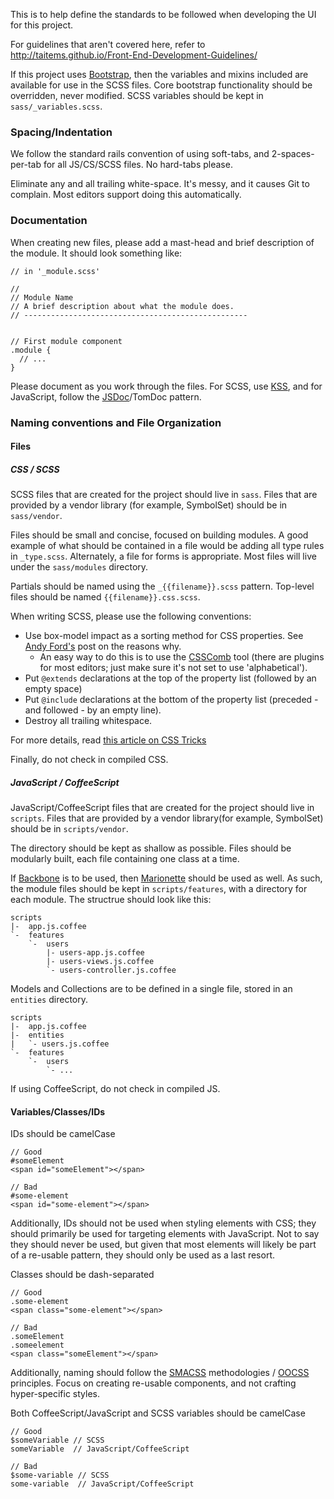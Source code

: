 This is to help define the standards to be followed when developing the UI for
this project.

For guidelines that aren't covered here, refer to
http://taitems.github.io/Front-End-Development-Guidelines/

If this project uses
[Bootstrap](https://github.com/twbs/bootstrap-sass), then the
variables and mixins included are available for use in the SCSS files. Core
bootstrap functionality should be overridden, never modified. SCSS variables
should be kept in `sass/_variables.scss`.


### Spacing/Indentation

We follow the standard rails convention of using soft-tabs, and
2-spaces-per-tab for all JS/CS/SCSS files. No hard-tabs please.

Eliminate any and all trailing white-space. It's messy, and it causes Git to
complain. Most editors support doing this automatically.


### Documentation

When creating new files, please add a mast-head and brief description of the
module. It should look something like:

    // in '_module.scss'

    //
    // Module Name
    // A brief description about what the module does.
    // --------------------------------------------------


    // First module component
    .module {
      // ...
    }

Please document as you work through the files. For SCSS, use
[KSS](https://github.com/kneath/kss/blob/master/SPEC.md), and for JavaScript,
follow the [JSDoc](http://usejsdoc.org/about-getting-started.html)/TomDoc
pattern.


### Naming conventions and File Organization

#### Files

##### CSS / SCSS

SCSS files that are created for the project should live in
`sass`. Files that are provided by a vendor library (for
example, SymbolSet) should be in `sass/vendor`.

Files should be small and concise, focused on building modules. A good example
of what should be contained in a file would be adding all type rules in
`_type.scss`. Alternately, a file for forms is appropriate. Most files will
live under the `sass/modules` directory.

Partials should be named using the `_{{filename}}.scss` pattern. Top-level
files should be named `{{filename}}.css.scss`.

When writing SCSS, please use the following conventions:

* Use box-model impact as a sorting method for CSS properties. See [Andy Ford's](http://web.archive.org/web/20130227044124/http://fordinteractive.com/2009/02/order-of-the-day-css-properties) post on the reasons why.
  * An easy way to do this is to use the [CSSComb](http://csscomb.com) tool (there are plugins for most editors; just make sure it's not set to use 'alphabetical').
* Put `@extends` declarations at the top of the property list (followed by an empty space)
* Put `@include` declarations at the bottom of the property list (preceded - and followed - by an empty line).
* Destroy all trailing whitespace.

For more details, read [this article on CSS Tricks](http://css-tricks.com/sass-style-guide)

Finally, do not check in compiled CSS.


##### JavaScript / CoffeeScript

JavaScript/CoffeeScript files that are created for the project should live in
`scripts`. Files that are provided by a vendor library(for
example, SymbolSet) should be in `scripts/vendor`.

The directory should be kept as shallow as possible. Files should be modularly
built, each file containing one class at a time.

If [Backbone](http://backbonejs.org) is to be used, then
[Marionette](http://marionettejs.com) should be
used as well. As such, the module files should be kept in
`scripts/features`, with a directory for each module. The
structrue should look like this:

    scripts
    |-  app.js.coffee
    `-  features
        `-  users
            |- users-app.js.coffee
            |- users-views.js.coffee
            `- users-controller.js.coffee

Models and Collections are to be defined in a single file, stored in an `entities` directory.


    scripts
    |-  app.js.coffee
    |-  entities
    |   `- users.js.coffee
    `-  features
        `-  users
            `- ...

If using CoffeeScript, do not check in compiled JS.

#### Variables/Classes/IDs

IDs should be camelCase

    // Good
    #someElement
    <span id="someElement"></span>

    // Bad
    #some-element
    <span id="some-element"></span>

Additionally, IDs should not be used when styling elements with CSS; they
should primarily be used for targeting elements with JavaScript. Not to say
they should never be used, but given that most elements will likely be part of
a re-usable pattern, they should only be used as a last resort.

Classes should be dash-separated

    // Good
    .some-element
    <span class="some-element"></span>

    // Bad
    .someElement
    .someelement
    <span class="someElement"></span>

Additionally, naming should follow the [SMACSS](http://smacss.com)
methodologies / [OOCSS](https://github.com/stubbornella/oocss/wiki) principles. Focus on creating re-usable components,
and not crafting hyper-specific styles.

Both CoffeeScript/JavaScript and SCSS variables should be camelCase

    // Good
    $someVariable // SCSS
    someVariable  // JavaScript/CoffeeScript

    // Bad
    $some-variable // SCSS
    some-variable  // JavaScript/CoffeeScript
